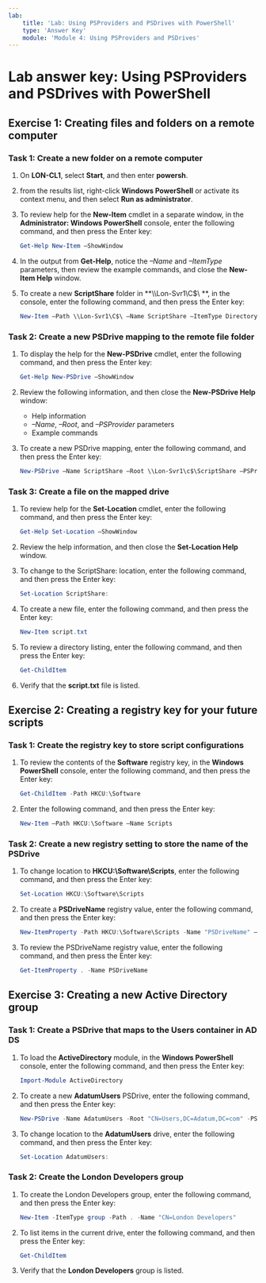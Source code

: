 ```yaml
---
lab:
    title: 'Lab: Using PSProviders and PSDrives with PowerShell'
    type: 'Answer Key'
    module: 'Module 4: Using PSProviders and PSDrives'
---
```


# Lab answer key: Using PSProviders and PSDrives with PowerShell

## Exercise 1: Creating files and folders on a remote computer

### Task 1: Create a new folder on a remote computer

1. On **LON-CL1**, select **Start**, and then enter **powersh**.
1. from the results list, right-click **Windows PowerShell** or activate its context menu, and then select **Run as administrator**.
1. To review help for the **New-Item** cmdlet in a separate window, in the **Administrator: Windows PowerShell** console, enter the following command, and then press the Enter key:

   ```powershell
   Get-Help New-Item –ShowWindow
   ```

1. In the output from **Get-Help**, notice the *–Name* and *–ItemType* parameters, then review the example commands, and close the **New-Item Help** window.
1. To create a new **ScriptShare** folder in **\\\\Lon-Svr1\\C$\\	**, in the console, enter the following command, and then press the Enter key:

   ```powershell
   New-Item –Path \\Lon-Svr1\C$\ –Name ScriptShare –ItemType Directory
   ```

### Task 2: Create a new PSDrive mapping to the remote file folder

1. To display the help for the **New-PSDrive** cmdlet, enter the following command, and then press the Enter key:

   ```powershell
   Get-Help New-PSDrive –ShowWindow
   ```

1. Review the following information, and then close the **New-PSDrive Help** window:
    - Help information
    - *–Name*, *–Root*, and *–PSProvider* parameters
    - Example commands

1. To create a new PSDrive mapping, enter the following command, and then press the Enter key:

   ```powershell
   New-PSDrive –Name ScriptShare –Root \\Lon-Svr1\c$\ScriptShare –PSProvider FileSystem
   ```

### Task 3: Create a file on the mapped drive

1. To review help for the **Set-Location** cmdlet, enter the following command, and then press the Enter key:

   ```powershell
   Get-Help Set-Location –ShowWindow
   ```

1. Review the help information, and then close the **Set-Location Help** window.
1. To change to the ScriptShare: location, enter the following command, and then press the Enter key:

   ```powershell
   Set-Location ScriptShare:
   ```

1. To create a new file, enter the following command, and then press the Enter key:

   ```powershell
   New-Item script.txt
   ```

1. To review a directory listing, enter the following command, and then press the Enter key:

   ```powershell
   Get-ChildItem
   ```

1. Verify that the **script.txt** file is listed.

## Exercise 2: Creating a registry key for your future scripts

### Task 1: Create the registry key to store script configurations

1. To review the contents of the **Software** registry key, in the **Windows PowerShell** console, enter the following command, and then press the Enter key:

   ```powershell
   Get-ChildItem -Path HKCU:\Software
   ```

1. Enter the following command, and then press the Enter key:

   ```powershell
   New-Item –Path HKCU:\Software –Name Scripts
   ```

### Task 2: Create a new registry setting to store the name of the PSDrive

1. To change location to **HKCU:\Software\Scripts**, enter the following command, and then press the Enter key:

   ```powershell
   Set-Location HKCU:\Software\Scripts
   ```

1. To create a **PSDriveName** registry value, enter the following command, and then press the Enter key:

   ```powershell
   New-ItemProperty -Path HKCU:\Software\Scripts -Name "PSDriveName" –Value "ScriptShare"
   ```

1. To review the PSDriveName registry value, enter the following command, and then press the Enter key:

   ```powershell
   Get-ItemProperty . -Name PSDriveName
   ```

## Exercise 3: Creating a new Active Directory group

### Task 1: Create a PSDrive that maps to the Users container in AD DS

1. To load the **ActiveDirectory** module, in the **Windows PowerShell** console, enter the following command, and then press the Enter key:

   ```powershell
   Import-Module ActiveDirectory
   ```

1. To create a new **AdatumUsers** PSDrive, enter the following command, and then press the Enter key:

   ```powershell
   New-PSDrive -Name AdatumUsers -Root "CN=Users,DC=Adatum,DC=com" -PSProvider ActiveDirectory
   ```

1. To change location to the **AdatumUsers** drive, enter the following command, and then press the Enter key:

   ```powershell
   Set-Location AdatumUsers:
   ```

### Task 2: Create the London Developers group

1. To create the London Developers group, enter the following command, and then press the Enter key:

   ```powershell
   New-Item -ItemType group -Path . -Name "CN=London Developers"
   ```

1. To list items in the current drive, enter the following command, and then press the Enter key:

   ```powershell
   Get-ChildItem
   ```

1. Verify that the **London Developers** group is listed.
